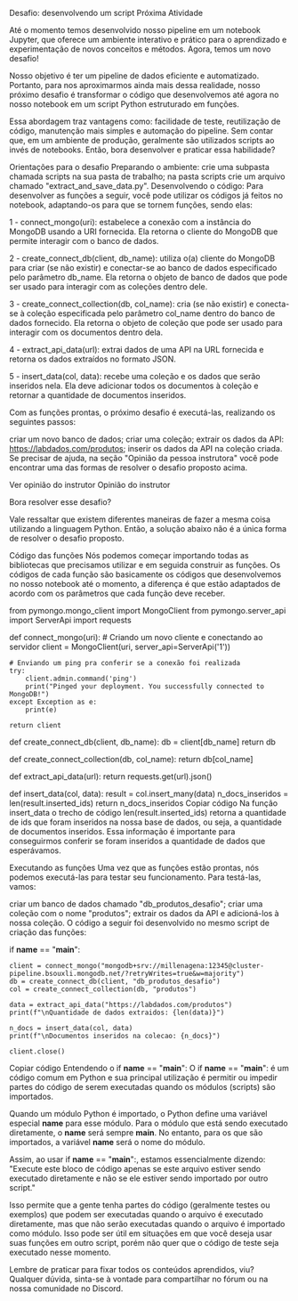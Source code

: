 Desafio: desenvolvendo um script
 Próxima Atividade

Até o momento temos desenvolvido nosso pipeline em um notebook Jupyter, que oferece um ambiente interativo e prático para o aprendizado e experimentação de novos conceitos e métodos. Agora, temos um novo desafio!

Nosso objetivo é ter um pipeline de dados eficiente e automatizado. Portanto, para nos aproximarmos ainda mais dessa realidade, nosso próximo desafio é transformar o código que desenvolvemos até agora no nosso notebook em um script Python estruturado em funções.

Essa abordagem traz vantagens como: facilidade de teste, reutilização de código, manutenção mais simples e automação do pipeline. Sem contar que, em um ambiente de produção, geralmente são utilizados scripts ao invés de notebooks. Então, bora desenvolver e praticar essa habilidade?

Orientações para o desafio
Preparando o ambiente:
crie uma subpasta chamada scripts na sua pasta de trabalho;
na pasta scripts crie um arquivo chamado "extract_and_save_data.py".
Desenvolvendo o código:
Para desenvolver as funções a seguir, você pode utilizar os códigos já feitos no notebook, adaptando-os para que se tornem funções, sendo elas:

1 - connect_mongo(uri): estabelece a conexão com a instância do MongoDB usando a URI fornecida. Ela retorna o cliente do MongoDB que permite interagir com o banco de dados.

2 - create_connect_db(client, db_name): utiliza o(a) cliente do MongoDB para criar (se não existir) e conectar-se ao banco de dados especificado pelo parâmetro db_name. Ela retorna o objeto de banco de dados que pode ser usado para interagir com as coleções dentro dele.

3 - create_connect_collection(db, col_name): cria (se não existir) e conecta-se à coleção especificada pelo parâmetro col_name dentro do banco de dados fornecido. Ela retorna o objeto de coleção que pode ser usado para interagir com os documentos dentro dela.

4 - extract_api_data(url): extrai dados de uma API na URL fornecida e retorna os dados extraídos no formato JSON.

5 - insert_data(col, data): recebe uma coleção e os dados que serão inseridos nela. Ela deve adicionar todos os documentos à coleção e retornar a quantidade de documentos inseridos.

Com as funções prontas, o próximo desafio é executá-las, realizando os seguintes passos:

criar um novo banco de dados;
criar uma coleção;
extrair os dados da API: https://labdados.com/produtos;
inserir os dados da API na coleção criada.
Se precisar de ajuda, na seção "Opinião da pessoa instrutora" você pode encontrar uma das formas de resolver o desafio proposto acima.

Ver opinião do instrutor
Opinião do instrutor


Bora resolver esse desafio?

Vale ressaltar que existem diferentes maneiras de fazer a mesma coisa utilizando a linguagem Python. Então, a solução abaixo não é a única forma de resolver o desafio proposto.

Código das funções
Nós podemos começar importando todas as bibliotecas que precisamos utilizar e em seguida construir as funções. Os códigos de cada função são basicamente os códigos que desenvolvemos no nosso notebook até o momento, a diferença é que estão adaptados de acordo com os parâmetros que cada função deve receber.

from pymongo.mongo_client import MongoClient
from pymongo.server_api import ServerApi
import requests

def connect_mongo(uri):
    # Criando um novo cliente e conectando ao servidor
    client = MongoClient(uri, server_api=ServerApi('1'))

    # Enviando um ping pra conferir se a conexão foi realizada
    try:
        client.admin.command('ping')
        print("Pinged your deployment. You successfully connected to MongoDB!")
    except Exception as e:
        print(e)

    return client

def create_connect_db(client, db_name):
    db = client[db_name]
    return db

def create_connect_collection(db, col_name):
    return db[col_name]

def extract_api_data(url):
    return requests.get(url).json()

def insert_data(col, data):
    result = col.insert_many(data)
    n_docs_inseridos = len(result.inserted_ids)
    return n_docs_inseridos 
Copiar código
Na função insert_data o trecho de código len(result.inserted_ids) retorna a quantidade de ids que foram inseridos na nossa base de dados, ou seja, a quantidade de documentos inseridos. Essa informação é importante para conseguirmos conferir se foram inseridos a quantidade de dados que esperávamos.

Executando as funções
Uma vez que as funções estão prontas, nós podemos executá-las para testar seu funcionamento. Para testá-las, vamos:

criar um banco de dados chamado "db_produtos_desafio";
criar uma coleção com o nome "produtos";
extrair os dados da API e adicioná-los à nossa coleção.
O código a seguir foi desenvolvido no mesmo script de criação das funções:

if __name__ == "__main__":
    
    client = connect_mongo("mongodb+srv://millenagena:12345@cluster-pipeline.bsouxli.mongodb.net/?retryWrites=true&w=majority")
    db = create_connect_db(client, "db_produtos_desafio")
    col = create_connect_collection(db, "produtos")

    data = extract_api_data("https://labdados.com/produtos")
    print(f"\nQuantidade de dados extraidos: {len(data)}")

    n_docs = insert_data(col, data)
    print(f"\nDocumentos inseridos na colecao: {n_docs}")

    client.close()
Copiar código
Entendendo o if __name__ == "__main__":
O if __name__ == "__main__": é um código comum em Python e sua principal utilização é permitir ou impedir partes do código de serem executadas quando os módulos (scripts) são importados.

Quando um módulo Python é importado, o Python define uma variável especial __name__ para esse módulo. Para o módulo que está sendo executado diretamente, o __name__ será sempre __main__. No entanto, para os que são importados, a variável __name__ será o nome do módulo.

Assim, ao usar if __name__ == "__main__":, estamos essencialmente dizendo: "Execute este bloco de código apenas se este arquivo estiver sendo executado diretamente e não se ele estiver sendo importado por outro script."

Isso permite que a gente tenha partes do código (geralmente testes ou exemplos) que podem ser executadas quando o arquivo é executado diretamente, mas que não serão executadas quando o arquivo é importado como módulo. Isso pode ser útil em situações em que você deseja usar suas funções em outro script, porém não quer que o código de teste seja executado nesse momento.

Lembre de praticar para fixar todos os conteúdos aprendidos, viu? Qualquer dúvida, sinta-se à vontade para compartilhar no fórum ou na nossa comunidade no Discord.
